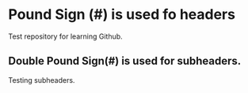 # Pound Sign (#) is used fo headers 
Test repository for learning Github.

## Double Pound Sign(#) is used for subheaders.
Testing subheaders.